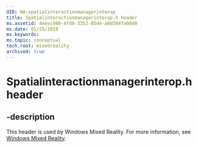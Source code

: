```yaml
---
UID: NA:spatialinteractionmanagerinterop
title: Spatialinteractionmanagerinterop.h header
ms.assetid: 4eeec980-4fd8-3352-85de-a0d584fa00d8
ms.date: 01/25/2019
ms.keywords: 
ms.topic: conceptual
tech.root: mixedreality
archived: true
---
```


# Spatialinteractionmanagerinterop.h header

## -description

This header is used by Windows Mixed Reality. For more information, see [Windows Mixed Reality](../_mixedreality/index.md).


